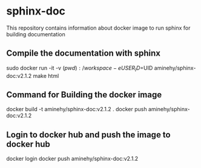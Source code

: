 # sphinx-doc
This repository contains information about docker image to run sphinx for building documentation


## Compile the documentation with sphinx
sudo docker run -it -v $(pwd):/workspace -e USER_ID=$UID aminehy/sphinx-doc:v2.1.2  make html


## Command for Building the docker image
docker build -t aminehy/sphinx-doc:v2.1.2 .
docker push aminehy/sphinx-doc:v2.1.2 


## Login to docker hub and push the image to docker hub
docker login
docker push aminehy/sphinx-doc:v2.1.2
